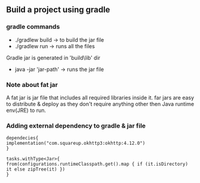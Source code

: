## Build a project using gradle 


### gradle commands 

- ./gradlew build -> to build the jar file
- ./gradlew run -> runs all the files

Gradle jar is generated in 'build\lib' dir

- java -jar 'jar-path' -> runs the jar file

### Note about fat jar

A fat jar is jar file that includes all required libraries inside it.
far jars are easy to distribute & deploy as they don't require anything other then
Java runtime env(JRE) to run.

### Adding external dependency to gradle & jar file
```
dependecies{
implementation("com.squareup.okhttp3:okhttp:4.12.0") 
}

tasks.withType<Jar>{
from(configurations.runtimeClasspath.get().map { if (it.isDirectory) it else zipTree(it) })
}
```


